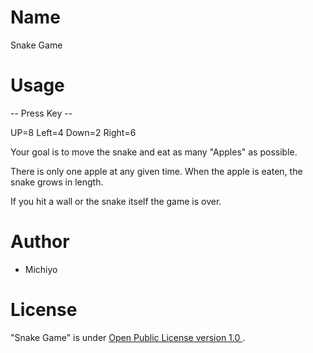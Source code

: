# Name

Snake Game

# Usage
-- Press Key --

UP=8 Left=4 Down=2 Right=6

 Your goal is to move the snake and eat as many "Apples" as possible.

There is only one apple at any given time. When the apple is eaten, the snake grows in length.

If you hit a wall or the snake itself the game is over. 

# Author

* Michiyo

# License

"Snake Game" is under [Open Public License version 1.0 ](https://directory.fsf.org/wiki/License:OPL-1.0).
